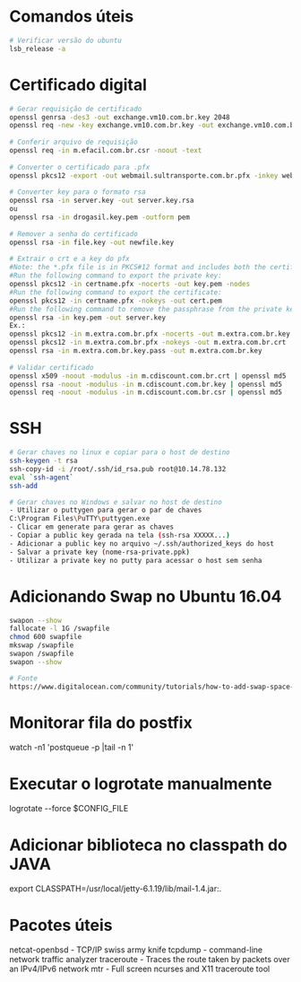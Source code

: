 # Comandos úteis
```bash
# Verificar versão do ubuntu
lsb_release -a
```
 
# Certificado digital
```bash
# Gerar requisição de certificado
openssl genrsa -des3 -out exchange.vm10.com.br.key 2048
openssl req -new -key exchange.vm10.com.br.key -out exchange.vm10.com.br.csr
 
# Conferir arquivo de requisição
openssl req -in m.efacil.com.br.csr -noout -text
 
# Converter o certificado para .pfx
openssl pkcs12 -export -out webmail.sultransporte.com.br.pfx -inkey webmail.sultransporte.com.br.key -in webmail.sultransporte.com.br.crt
 
# Converter key para o formato rsa
openssl rsa -in server.key -out server.key.rsa
ou
openssl rsa -in drogasil.key.pem -outform pem
 
# Remover a senha do certificado
openssl rsa -in file.key -out newfile.key
 
# Extrair o crt e a key do pfx
#Note: the *.pfx file is in PKCS#12 format and includes both the certificate and the private key.
#Run the following command to export the private key:
openssl pkcs12 -in certname.pfx -nocerts -out key.pem -nodes
#Run the following command to export the certificate:
openssl pkcs12 -in certname.pfx -nokeys -out cert.pem
#Run the following command to remove the passphrase from the private key:
openssl rsa -in key.pem -out server.key
Ex.:
openssl pkcs12 -in m.extra.com.br.pfx -nocerts -out m.extra.com.br.key.pass -nodes
openssl pkcs12 -in m.extra.com.br.pfx -nokeys -out m.extra.com.br.crt
openssl rsa -in m.extra.com.br.key.pass -out m.extra.com.br.key
 
# Validar certificado
openssl x509 -noout -modulus -in m.cdiscount.com.br.crt | openssl md5
openssl rsa -noout -modulus -in m.cdiscount.com.br.key | openssl md5
openssl req -noout -modulus -in m.cdiscount.com.br.csr | openssl md5
```

# SSH
```bash
# Gerar chaves no linux e copiar para o host de destino
ssh-keygen -t rsa
ssh-copy-id -i /root/.ssh/id_rsa.pub root@10.14.78.132
eval `ssh-agent`
ssh-add

# Gerar chaves no Windows e salvar no host de destino
- Utilizar o puttygen para gerar o par de chaves
C:\Program Files\PuTTY\puttygen.exe
- Clicar em generate para gerar as chaves
- Copiar a public key gerada na tela (ssh-rsa XXXXX...)
- Adicionar a public key no arquivo ~/.ssh/authorized_keys do host
- Salvar a private key (nome-rsa-private.ppk)
- Utilizar a private key no putty para acessar o host sem senha
```

# Adicionando Swap no Ubuntu 16.04
```bash
swapon --show
fallocate -l 1G /swapfile
chmod 600 swapfile
mkswap /swapfile
swapon /swapfile
swapon --show

# Fonte
https://www.digitalocean.com/community/tutorials/how-to-add-swap-space-on-ubuntu-16-04
```


# Monitorar fila do postfix
watch -n1 'postqueue -p |tail -n 1'

# Executar o logrotate manualmente
logrotate --force $CONFIG_FILE

# Adicionar biblioteca no classpath do JAVA
export CLASSPATH=/usr/local/jetty-6.1.19/lib/mail-1.4.jar:.

# Pacotes úteis
netcat-openbsd - TCP/IP swiss army knife
tcpdump - command-line network traffic analyzer
traceroute - Traces the route taken by packets over an IPv4/IPv6 network
mtr - Full screen ncurses and X11 traceroute tool